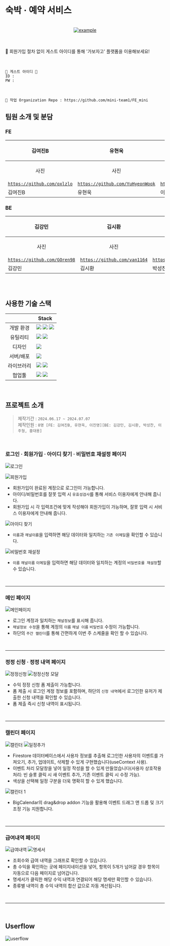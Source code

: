 # 숙박 · 예약 서비스

<br>
<div align=center>
  <a href="https://devtube-46156.web.app/" target="_blank">
    <img src="https://img.shields.io/badge/GABOJAGO-006769?style=for-the-badge&logoColor=white" alt="example"/>
  </a>
</div>
<br>
<br>

📌 회원가입 절차 없이 게스트 아이디를 통해 '가보자고' 플랫폼을 이용해보세요!

<br>

```
🌟 게스트 아이디 🌟
ID :
PW :
```

<br>

```
🎯 작업 Organization Repo : https://github.com/mini-team1/FE_mini
```

## 팀원 소개 및 분담

### FE

| <p align='center'>김여진B<p>                             | <p align='center'>유현욱<p>                                        | <p align='center'>이진영</p>                                   |
| -------------------------------------------------------- | ------------------------------------------------------------------ | -------------------------------------------------------------- |
| <p align="center">사진</p>                               | <p align="center">사진</p>                                         | <p align="center">사진</p>                                     |
| [`https://github.com/oxlzlo`](https://github.com/oxlzlo) | [`https://github.com/YuHyeonWook`](https://github.com/YuHyeonWook) | [`https://github.com/holololob`](https://github.com/holololob) |
| 김여진B                                                  | 유현욱                                                             | 이진영                                                         |

### BE

| <p align='center'>김강민<p>                                | <p align='center'>김시환<p>                                | <p align='center'>박성찬</p>                                   | <p align='center'>이주형<p>                                        | <p align='center'>홍대용<p>                                  |
| ---------------------------------------------------------- | ---------------------------------------------------------- | -------------------------------------------------------------- | ------------------------------------------------------------------ | ------------------------------------------------------------ |
| <p align="center">사진</p>                                 | <p align="center">사진</p>                                 | <p align="center">사진</p>                                     | <p align="center">사진</p>                                         | <p align="center">사진</p>                                   |
| [`https://github.com/GOren98`](https://github.com/GOren98) | [`https://github.com/van1164`](https://github.com/van1164) | [`https://github.com/holololob`](https://github.com/holololob) | [`https://github.com/JurungJrung`](https://github.com/JurungJrung) | [`https://github.com/Reddyong`](https://github.com/Reddyong) |
| 김강민                                                     | 김시환                                                     | 박성찬                                                         | 이주형                                                             | 홍대용                                                       |

<br>
<br>

## 사용한 기술 스택

|            | Stack                                                                                                                                                                                                                                                                                                        |
| :--------: | ------------------------------------------------------------------------------------------------------------------------------------------------------------------------------------------------------------------------------------------------------------------------------------------------------------ |
| 개발 환경  | <img src="https://img.shields.io/badge/npm-CB3837?style=for-the-badge&logo=npm&logoColor=white"> <img src="https://img.shields.io/badge/node.js-339933?style=for-the-badge&logo=node.js&logoColor=white"> <img src="https://img.shields.io/badge/vite-646CFF?style=for-the-badge&logo=vite&logoColor=white"> |
|  유틸리티  | <img src="https://img.shields.io/badge/ESlint-4B32C3?style=for-the-badge&logo=ESlint&logoColor=white"> <img src="https://img.shields.io/badge/Prettier-F7B93E?style=for-the-badge&logo=Prettie&logoColor=white">                                                                                             |
|   디자인   | <img src="https://img.shields.io/badge/figma-F24E1E?style=for-the-badge&logo=figma&logoColor=white">                                                                                                                                                                                                         |
| 서버/배포  | <img src="https://img.shields.io/badge/firebase-FFCA28?style=for-the-badge&logo=firebase&logoColor=white">                                                                                                                                                                                                   |
| 라이브러리 | <img src="https://img.shields.io/badge/react-61DAFB?style=for-the-badge&logo=react&logoColor=white"> <img src ="https://img.shields.io/badge/SASS-cc6699.svg?&style=for-the-badge&logo=Sass&logoColor=white"/>                                                                                               |
|   협업툴   | <img src="https://img.shields.io/badge/Git-F05032?style=for-the-badge&logo=Git&logoColor=white"> <img src="https://img.shields.io/badge/Github-181717?style=for-the-badge&logo=Github&logoColor=white">                                                                                                      |

<br>

## 프로젝트 소개

> 제작기간 : `2024.06.17 ~ 2024.07.07`  
> 제작인원 : `8명 [FE: 김여진B, 유현욱, 이진영][BE: 김강민, 김시환, 박성찬, 이주형, 홍대용]`

<br>

### 로그인 · 회원가입 · 아이디 찾기 · 비밀번호 재설정 페이지

![로그인](https://github.com/oxlzlo/oxlzlo/assets/140046183/15e1f12d-425b-4b8b-8a9c-375b5eb1ca0f)

![회원가입](https://github.com/oxlzlo/oxlzlo/assets/140046183/7382a364-97e1-4bd7-8a67-ab8e6394e9de)

- 회원가입이 완료된 계정으로 로그인이 가능합니다.
- 아이디/비밀번호를 잘못 입력 시 `유효성검사`를 통해 서비스 이용자에게 안내해 줍니다.
- 회원가입 시 각 입력조건에 맞게 작성해야 회원가입이 가능하며, 잘못 입력 시 서비스 이용자에게 안내해 줍니다.

![아이디 찾기](https://github.com/oxlzlo/oxlzlo/assets/140046183/11bcac17-cb67-4f55-b5ab-567ea2fd3e7d)

- `이름`과 `채널이름`을 입력하면 해당 데이터와 일치하는 `기존 이메일`을 확인할 수 있습니다.

![비밀번호 재설정](https://github.com/oxlzlo/oxlzlo/assets/140046183/828f34de-f2f4-4161-bd91-bed70acbca46)

- `이름` `채널이름` `이메일`을 입력하면 해당 데이터와 일치하는 계정의 `비밀번호를 재설정`할 수 있습니다.

<br>
 
---

### 메인 페이지

![메인페이지](https://github.com/oxlzlo/oxlzlo/assets/140046183/40ffb754-0f96-478b-adcf-a5d696bc9d3a)

- 로그인 계정과 일치하는 `채널정보`를 표시해 줍니다.
- `채널정보 수정`을 통해 계정의 `이름` `채널 이름` `비밀번호` 수정이 가능합니다.
- 하단의 `주간 캘린더`를 통해 간편하게 이번 주 스케줄을 확인 할 수 있습니다.

<br>

---

### 정정 신청 · 정정 내역 페이지

![정정신청](https://github.com/toy2-1/devtube/assets/140046183/9b3f5797-3832-48e8-a2de-d40d05b6b699)
![정정신청 모달](https://github.com/toy2-1/devtube/assets/140046183/03b6c101-078c-4ec8-9e9f-6f37833d871c)

- 수익 정정 신청 폼 제출이 가능합니다.
- 폼 제출 시 로그인 계정 정보를 포함하며, 하단의 `신청 내역`에서 로그인한 유저가 제출한 신청 내역을 확인할 수 있습니다.
- 폼 제출 즉시 신청 내역이 표시됩니다.

<br>

---

### 캘린더 페이지

![캘린더](https://github.com/oxlzlo/oxlzlo/assets/140046183/9cc0b87c-7d37-4f4c-a6fa-163ff094881f)
![일정추가](https://github.com/oxlzlo/oxlzlo/assets/140046183/103ff4de-14a8-4180-ac4a-42866cf9a3c3)

- Firestore 데이터베이스에서 사용자 정보를 추출해 로그인한 사용자의 이벤트를 가져오기, 추가, 업데이트, 삭제할 수 있게 구현했습니다(useContext 사용).
- 이벤트 처리 모달창을 넣어 일정 작성을 할 수 있게 만들었습니다(사용자 상호작용 처리: 빈 슬롯 클릭 시 새 이벤트 추가, 기존 이벤트 클릭 시 수정 가능).
- 색상을 선택해 일정 구분을 더욱 명확히 할 수 있게 했습니다.

![캘린더 1](https://github.com/toy2-1/devtube/assets/140046183/a82b683e-e3e2-4d03-8fb0-4346607b2c33)

- BigCalendar의 drag&drop addon 기능을 활용해 이벤트 드래그 앤 드롭 및 크기 조정 기능 지원합니다.

<br>

---

### 급여내역 페이지

![급여내역](https://github.com/oxlzlo/oxlzlo/assets/140046183/ce7a7272-95b9-413b-9ef4-c151621004f3)
![명세서](https://github.com/toy2-1/devtube/assets/140046183/b25de073-2ba8-43ce-86e9-02f96e9ad466)

- 조회수와 급여 내역을 그래프로 확인할 수 있습니다.
- 총 수익을 확인하는 곳에 페이지네이션을 넣어, 항목이 5개가 넘어갈 경우 항목이 자동으로 다음 페이지로 넘어갑니다.
- 명세서가 클릭한 해당 수익 내역과 연결되어 해당 명세만 확인할 수 있습니다.
- 종류별 내역이 총 수익 내역의 합산 값으로 자동 계산됩니다.

<br>

---

<br>

## Userflow

![userflow](https://github.com/toy2-1/devtube/assets/140046183/84560b82-2bc2-4f3c-8f9c-a5ba2768ae86)
